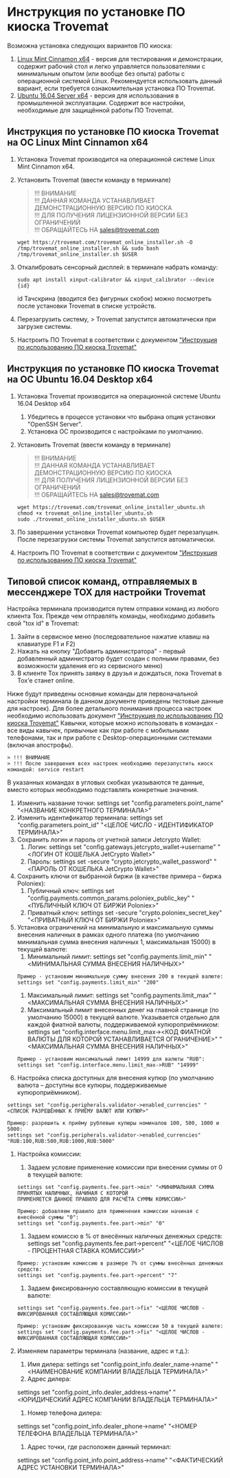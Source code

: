 # Инструкция по установке ПО киоска Trovemat
Возможна установка следующих вариантов ПО киоска:
1. [Linux Mint Cinnamon x64](https://linuxmint.com/edition.php?id=237) - версия для тестирования и демонстрации, содержит рабочий стол и легко управляется пользователями с минимальным опытом (или вообще без опыта) работы с операционной системой Linux. Рекомендуется использовать данный вариант, если требуется ознакомительная установка ПО Trovemat.
1. [Ubuntu 16.04 Server x64](http://releases.ubuntu.com/16.04/ubuntu-16.04.3-server-amd64.iso) - версия для использования в промышленной эксплуатации. Содержит все настройки, необходимые для защищённой работы ПО Trovemat.

## Инструкция по установке ПО киоска Trovemat на ОС Linux Mint Cinnamon x64
1. Установка Trovemat производится на операционной системе Linux Mint Cinnamon x64.
1. Установить Trovemat (ввести команду в терминале)  
    
    > !!! ВНИМАНИЕ  
    > !!! ДАННАЯ КОМАНДА УСТАНАВЛИВАЕТ ДЕМОНСТРАЦИОННУЮ ВЕРСИЮ ПО КИОСКА  
    > !!! ДЛЯ ПОЛУЧЕНИЯ ЛИЦЕНЗИОННОЙ ВЕРСИИ БЕЗ ОГРАНИЧЕНИЙ  
    > !!! ОБРАЩАЙТЕСЬ НА sales@trovemat.com  
  
    ``` SHELL 
    wget https://trovemat.com/trovemat_online_installer.sh -O /tmp/trovemat_online_installer.sh && sudo bash /tmp/trovemat_online_installer.sh $USER
    ```
1. Откалибровать сенсорный дисплей: в терминале набрать команду:
    ``` SHELL 
    sudo apt install xinput-calibrator && xinput_calibrator --device {id}
    ```
    id Тачскрина (вводится без фигурных скобок) можно посмотреть после установки Trovemat в списке устройств.
1. Перезагрузить систему, > Trovemat запустится автоматически при загрузке системы.
1. Настроить ПО Trovemat в соответствии с документом ["Инструкция по использованию ПО киоска Trovemat"](https://github.com/trovemat/docs/blob/master/Kiosk/User%20Guide%20%5Bru%5D.md)

## Инструкция по установке ПО киоска Trovemat на ОС Ubuntu 16.04 Desktop x64
1. Установка Trovemat производится на операционной системе Ubuntu 16.04 Desktop x64
    1. Убедитесь в процессе установки что выбрана опция установки "OpenSSH Server".
    1. Установка ОС производится с настройками по умолчанию.
1. Установить Trovemat (ввести команду в терминале)  
    
    > !!! ВНИМАНИЕ  
    > !!! ДАННАЯ КОМАНДА УСТАНАВЛИВАЕТ ДЕМОНСТРАЦИОННУЮ ВЕРСИЮ ПО КИОСКА  
    > !!! ДЛЯ ПОЛУЧЕНИЯ ЛИЦЕНЗИОННОЙ ВЕРСИИ БЕЗ ОГРАНИЧЕНИЙ  
    > !!! ОБРАЩАЙТЕСЬ НА sales@trovemat.com  
  
    ``` SHELL 
    wget https://trovemat.com/trovemat_online_installer_ubuntu.sh
    chmod +x trovemat_online_installer_ubuntu.sh
    sudo ./trovemat_online_installer_ubuntu.sh $USER
    ```
1. По завершении установки Trovemat компьютер будет перезапущен. После перезагрузки системы Trovemat запустится автоматически.
1. Настроить ПО Trovemat в соответствии с документом ["Инструкция по использованию ПО киоска Trovemat"](https://github.com/trovemat/docs/blob/master/Kiosk/User%20Guide%20%5Bru%5D.md)

## Типовой список команд, отправляемых в мессенджере TOX для настройки Trovemat

Настройка терминала производится путем отправки команд из любого клиента Tox.
Прежде чем отправлять команды, необходимо добавить свой "tox id" в Trovemat:
1. Зайти в сервисное меню (последовательное нажатие клавиш на клавиатуре F1 и F2)
1. Нажать на кнопку "Добавить администратора" - первый добавленный администратор будет создан с полными правами, без возможности удаления его из сервисного меню)
1. В клиенте Tox принять заявку в друзья и дождаться, пока Trovemat в Tox’е станет online.

Ниже будут приведены основные команды для первоначальной настройки терминала (в данном документе приведены тестовые данные для настроек). Для более детального понимания процесса настроек необходимо использовать документ ["Инструкция по использованию ПО киоска Trovemat"](https://github.com/trovemat/docs/blob/master/Kiosk/User%20Guide%20%5Bru%5D.md)
Кавычки, которые можно использовать в командах - все виды кавычек, привычные как при работе с мобильными телефонами, так и при работе с Desktop-операционными системами (включая апострофы).

    > !!! ВНИМАНИЕ  
    > !!! После завершения всех настроек необходимо перезапустить киоск командой: service restart

В указанных командах в угловых скобках указываются те данные, вместо которых необходимо подставлять конкретные значения.

1. Изменить название точки:
settings set "config.parameters.point_name" "<НАЗВАНИЕ КОНКРЕТНОГО ТЕРМИНАЛА>"
1. Изменить идентификатор терминала:
settings set "config.parameters.point_id" "<ЦЕЛОЕ ЧИСЛО - ИДЕНТИФИКАТОР ТЕРМИНАЛА>"
1. Сохранить логин и пароль от учетной записи Jetcrypto Wallet:
    1. Логин:
    settings set "config.gateways.jetcrypto_wallet->username" "<ЛОГИН ОТ КОШЕЛЬКА JetCrypto Wallet>"
    1. Пароль:
    settings set -secure "crypto.jetcrypto_wallet_password" "<ПАРОЛЬ ОТ КОШЕЛЬКА JetCrypto Wallet>"
1. Сохранить ключи от выбранной биржи (в качестве примера – биржа Poloniex):
    1. Публичный ключ:
    settings set "config.payments.common_params.poloniex_public_key" "<ПУБЛИЧНЫЙ КЛЮЧ ОТ БИРЖИ Poloniex>"
    1. Приватный ключ:
    settings set -secure "crypto.poloniex_secret_key" "<ПРИВАТНЫЙ КЛЮЧ ОТ БИРЖИ Poloniex>"
1. Установка ограничений на минимальную и максимальную суммы внесения наличных в рамках одного платежа (по умолчанию минимальная сумма внесения наличных 1, максимальная 15000) в текущей валюте:
    1. Минимальный лимит:
    settings set "config.payments.limit_min" "<МИНИМАЛЬНАЯ СУММА ВНЕСЕНИЯ НАЛИЧНЫХ>"
    ``` SHELL 
    Пример - установим минимальную сумму внесения 200 в текущей валюте: 
    settings set "config.payments.limit_min" "200"
    ```
    1. Максимальный лимит:
    settings set "config.payments.limit_max" "<МАКСИМАЛЬНАЯ СУММА ВНЕСЕНИЯ НАЛИЧНЫХ>"
    1. Максимальный лимит внесенных денег на главной странице (по умолчанию 15000) в текущей валюте. Указывается отдельно для каждой фиатной валюты, поддерживаемой купюроприёмником:
    settings set "config.interface.menu.limit_max-><КОД ФИАТНОЙ ВАЛЮТЫ ДЛЯ КОТОРОЙ УСТАНАВЛИВАЕТСЯ ОГРАНИЧЕНИЕ>" "<МАКСИМАЛЬНАЯ СУММА ВНЕСЕНИЯ НАЛИЧНЫХ>"
    ``` SHELL 
    Пример - установим максимальный лимит 14999 для валюты "RUB": 
    settings set "config.interface.menu.limit_max->RUB" "14999"
    ```
1. Настройка списка доступных для внесения купюр (по умолчанию валюта – доступны все купюры, поддерживаемые купюроприёмником).
``` SHELL 
settings set "config.peripherals.validator->enabled_currencies" "<СПИСОК РАЗРЕШЁННЫХ К ПРИЁМУ ВАЛЮТ ИЛИ КУПЮР>"

Пример: разрешить к приёму рублевые купюры номиналов 100, 500, 1000 и 5000:
settings set "config.peripherals.validator->enabled_currencies" "RUB:100,RUB:500,RUB:1000,RUB:5000"
```
1. Настройка комиссии:
    1. Задаем условие применение комиссии при внесении суммы от 0 в текущей валюте:
    ``` SHELL 
    settings set "config.payments.fee.part->min" "<МИНИМАЛЬНАЯ СУММА ПРИНЯТЫХ НАЛИЧНЫХ, НАЧИНАЯ С КОТОРОЙ 
    ПРИМЕНЯЕТСЯ ДАННОЕ ПРАВИЛО ДЛЯ РАСЧЁТА СУММЫ КОМИССИИ>"
    
    Пример: добавляем правило для применения комиссии начиная с внесённой суммы "0":
    settings set "config.payments.fee.part->min" "0"
    ```
    1. Задаем комиссю в % от внесённых наличных денежных средств:
    settings set "config.payments.fee.part->percent" "<ЦЕЛОЕ ЧИСЛОВ - ПРОЦЕНТНАЯ СТАВКА КОМИССИИ>"
    ``` SHELL 
    Пример: установим комиссию в размере 7% от суммы внесённых денежных средств:
    settings set "config.payments.fee.part->percent" "7"
    ```
    1. Задаем фиксированную составляющую комиссии в текущей валюте:
    ``` SHELL 
    settings set "config.payments.fee.part->fix" "<ЦЕЛОЕ ЧИСЛОВ - ФИКСИРОВАННАЯ СОСТАВЛЯЮЩАЯ КОМИССИИ>"
    
    Пример: установим фиксированную часть комиссии 50 в текущей валюте:
    settings set "config.payments.fee.part->fix" "<ЦЕЛОЕ ЧИСЛОВ - ФИКСИРОВАННАЯ СОСТАВЛЯЮЩАЯ КОМИССИИ>"
    ```
1. Изменяем параметры терминала (название, адрес и т.д.):
    1. Имя дилера:
    settings set "config.point_info.dealer_name->name" "<НАИМЕНОВАНИЕ КОМПАНИИ ВЛАДЕЛЬЦА ТЕРМИНАЛА>"
    1. Адрес дилера:
    
    settings set "config.point_info.dealer_address->name" "<ЮРИДИЧЕСКИЙ АДРЕС КОМПАНИИ ВЛАДЕЛЬЦА ТЕРМИНАЛА>"
    1. Номер телефона дилера:
    
    settings set "config.point_info.dealer_phone->name" "<НОМЕР ТЕЛЕФОНА ВЛАДЕЛЬЦА ТЕРМИНАЛА>"
    1. Адрес точки, где расположен данный терминал:
    
    settings set "config.point_info.point_address->name" "<ФАКТИЧЕСКИЙ АДРЕС УСТАНОВКИ ТЕРМИНАЛА>"    
